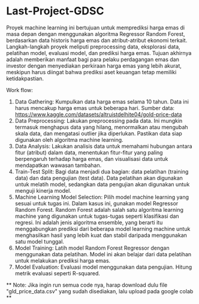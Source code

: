 # Last-Project-GDSC


Proyek machine learning ini bertujuan untuk memprediksi harga emas di masa depan dengan menggunakan algoritma Regressor Random Forest, berdasarkan data historis harga emas dan atribut-atribut ekonomi terkait. Langkah-langkah proyek meliputi preprocessing data, eksplorasi data, pelatihan model, evaluasi model, dan prediksi harga emas. Tujuan akhirnya adalah memberikan manfaat bagi para pelaku perdagangan emas dan investor dengan menyediakan perkiraan harga emas yang lebih akurat, meskipun harus diingat bahwa prediksi aset keuangan tetap memiliki ketidakpastian.

Work flow:
1. Data Gathering: Kumpulkan data harga emas selama 10 tahun. Data ini harus mencakup harga emas untuk beberapa hari. Sumber data: https://www.kaggle.com/datasets/altruistdelhite04/gold-price-data
2. Data Preprocessing: Lakukan preprocessing pada data. Ini mungkin termasuk menghapus data yang hilang, menormalkan atau mengubah skala data, dan mengatasi outlier jika diperlukan. Pastikan data siap digunakan oleh algoritma machine learning.
3. Data Analysis: Lakukan analisis data untuk memahami hubungan antara fitur (atribut) dalam data, menentukan fitur-fitur yang paling berpengaruh terhadap harga emas, dan visualisasi data untuk mendapatkan wawasan tambahan.
4. Train-Test Split: Bagi data menjadi dua bagian: data pelatihan (training data) dan data pengujian (test data). Data pelatihan akan digunakan untuk melatih model, sedangkan data pengujian akan digunakan untuk menguji kinerja model.
5. Machine Learning Model Selection: Pilih model machine learning yang sesuai untuk tugas ini. Dalam kasus ini, gunakan model Regressor Random Forest. Random Forest adalah salah satu algoritma learning machine yang digunakan untuk tugas-tugas seperti klasifikasi dan regresi. Ini adalah jenis algoritma ensemble, yang berarti itu menggabungkan prediksi dari beberapa model learning machine untuk menghasilkan hasil yang lebih kuat dan stabil daripada menggunakan satu model tunggal.
6. Model Training: Latih model Random Forest Regressor dengan menggunakan data pelatihan. Model ini akan belajar dari data pelatihan untuk melakukan prediksi harga emas.
7. Model Evaluation: Evaluasi model menggunakan data pengujian. Hitung metrik evaluasi seperti R-squared.

** Note: Jika ingin run semua code nya, harap download dulu file "gld_price_data.csv" yang sudah disediakan, lalu upload pada google colab **    

